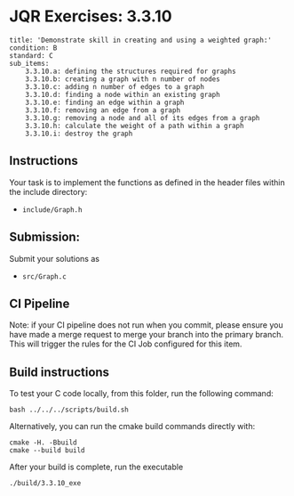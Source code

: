 # JQR Exercises: 3.3.10

```
title: 'Demonstrate skill in creating and using a weighted graph:'
condition: B
standard: C
sub_items:
    3.3.10.a: defining the structures required for graphs
    3.3.10.b: creating a graph with n number of nodes
    3.3.10.c: adding n number of edges to a graph
    3.3.10.d: finding a node within an existing graph
    3.3.10.e: finding an edge within a graph
    3.3.10.f: removing an edge from a graph
    3.3.10.g: removing a node and all of its edges from a graph
    3.3.10.h: calculate the weight of a path within a graph
    3.3.10.i: destroy the graph
```

## Instructions


Your task is to implement the functions as defined in the header files within the include directory:
* `include/Graph.h`


## Submission: 

Submit your solutions as
* `src/Graph.c`
          

## CI Pipeline

Note: if your CI pipeline does not run when you commit, please ensure you have made a merge request to merge
your branch into the primary branch. This will trigger the rules for the CI Job configured for this item.

## Build instructions 

To test your C code locally, from this folder, run the following command:

```
bash ../../../scripts/build.sh
```

Alternatively, you can run the cmake build commands directly with:

```
cmake -H. -Bbuild
cmake --build build
```

After your build is complete, run the executable

```
./build/3.3.10_exe
```
